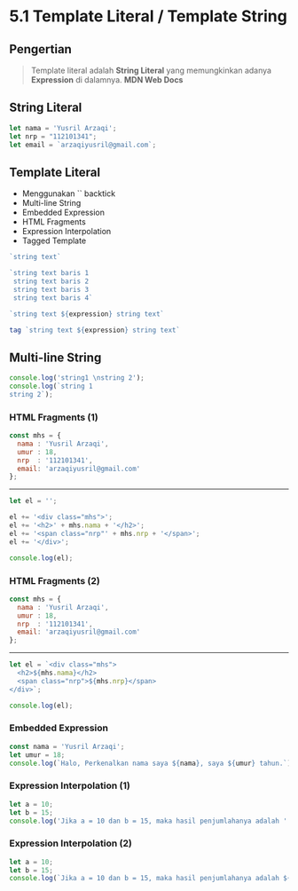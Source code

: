 # 5.1 Template Literal / Template String

## Pengertian

> Template literal adalah **String Literal** yang memungkinkan adanya **Expression** di dalamnya.
> **MDN Web Docs**

## String Literal

```javascript
let nama = 'Yusril Arzaqi';
let nrp = "112101341";
let email = `arzaqiyusril@gmail.com`;
```

## Template Literal

- Menggunakan \`\` backtick
- Multi-line String
- Embedded Expression
- HTML Fragments
- Expression Interpolation
- Tagged Template

```javascript
`string text`

`string text baris 1
 string text baris 2
 string text baris 3
 string text baris 4`

`string text ${expression} string text`

tag `string text ${expression} string text`
```

## Multi-line String

```javascript
console.log('string1 \nstring 2');
console.log(`string 1
string 2`);
```

### HTML Fragments (1)

```javascript
const mhs = {
  nama : 'Yusril Arzaqi',
  umur : 18,
  nrp  : '112101341',
  email: 'arzaqiyusril@gmail.com'
};
```
---

```javascript
let el = '';

el += '<div class="mhs">';
el += '<h2>' + mhs.nama + '</h2>';
el += '<span class="nrp"' + mhs.nrp + '</span>';
el += '</div>';

console.log(el);
```

### HTML Fragments (2)

```javascript
const mhs = {
  nama : 'Yusril Arzaqi',
  umur : 18,
  nrp  : '112101341',
  email: 'arzaqiyusril@gmail.com'
};
```

---

```javascript
let el = `<div class="mhs">
  <h2>${mhs.nama}</h2>
  <span class="nrp">${mhs.nrp}</span>
</div>`;

console.log(el);
```

### Embedded Expression

```javascript
const nama = 'Yusril Arzaqi';
let umur = 18;
console.log(`Halo, Perkenalkan nama saya ${nama}, saya ${umur} tahun.`);
```

### Expression Interpolation (1)

```javascript
let a = 10;
let b = 15;
console.log('Jika a = 10 dan b = 15, maka hasil penjumlahanya adalah ' + (a + b) + ', bukan ' + (2 * a + b));
```
### Expression Interpolation (2)

```javascript
let a = 10;
let b = 15;
console.log(`Jika a = 10 dan b = 15, maka hasil penjumlahanya adalah ${a + b}, bukan ${2 * a + b}`;
```



















